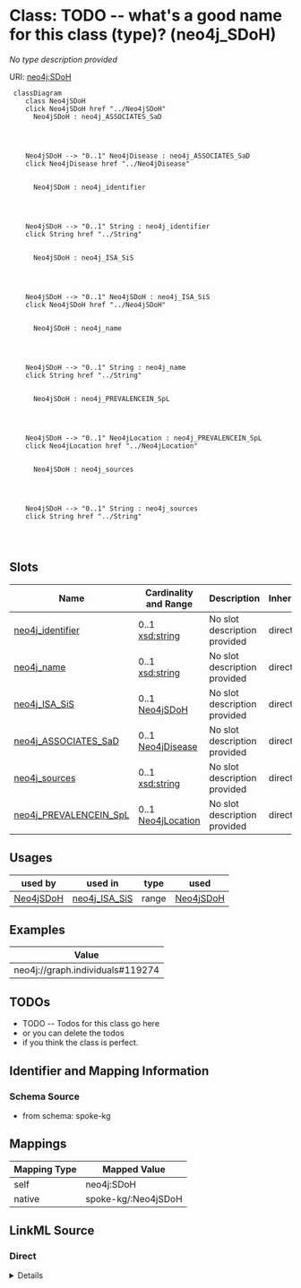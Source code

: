 

# Class: TODO -- what's a good name for this class (type)? (neo4j_SDoH)


_No type description provided_





URI: [neo4j:SDoH](neo4j://graph.schema#SDoH)






```mermaid
 classDiagram
    class Neo4jSDoH
    click Neo4jSDoH href "../Neo4jSDoH"
      Neo4jSDoH : neo4j_ASSOCIATES_SaD
        
          
    
    
    Neo4jSDoH --> "0..1" Neo4jDisease : neo4j_ASSOCIATES_SaD
    click Neo4jDisease href "../Neo4jDisease"

        
      Neo4jSDoH : neo4j_identifier
        
          
    
    
    Neo4jSDoH --> "0..1" String : neo4j_identifier
    click String href "../String"

        
      Neo4jSDoH : neo4j_ISA_SiS
        
          
    
    
    Neo4jSDoH --> "0..1" Neo4jSDoH : neo4j_ISA_SiS
    click Neo4jSDoH href "../Neo4jSDoH"

        
      Neo4jSDoH : neo4j_name
        
          
    
    
    Neo4jSDoH --> "0..1" String : neo4j_name
    click String href "../String"

        
      Neo4jSDoH : neo4j_PREVALENCEIN_SpL
        
          
    
    
    Neo4jSDoH --> "0..1" Neo4jLocation : neo4j_PREVALENCEIN_SpL
    click Neo4jLocation href "../Neo4jLocation"

        
      Neo4jSDoH : neo4j_sources
        
          
    
    
    Neo4jSDoH --> "0..1" String : neo4j_sources
    click String href "../String"

        
      
```




<!-- no inheritance hierarchy -->


## Slots

| Name | Cardinality and Range | Description | Inheritance |
| ---  | --- | --- | --- |
| [neo4j_identifier](../slots/neo4j_identifier.md) | 0..1 <br/> [xsd:string](xsd:string) | No slot description provided | direct |
| [neo4j_name](../slots/neo4j_name.md) | 0..1 <br/> [xsd:string](xsd:string) | No slot description provided | direct |
| [neo4j_ISA_SiS](../slots/neo4j_ISA_SiS.md) | 0..1 <br/> [Neo4jSDoH](../classes/Neo4jSDoH.md) | No slot description provided | direct |
| [neo4j_ASSOCIATES_SaD](../slots/neo4j_ASSOCIATES_SaD.md) | 0..1 <br/> [Neo4jDisease](../classes/Neo4jDisease.md) | No slot description provided | direct |
| [neo4j_sources](../slots/neo4j_sources.md) | 0..1 <br/> [xsd:string](xsd:string) | No slot description provided | direct |
| [neo4j_PREVALENCEIN_SpL](../slots/neo4j_PREVALENCEIN_SpL.md) | 0..1 <br/> [Neo4jLocation](../classes/Neo4jLocation.md) | No slot description provided | direct |





## Usages

| used by | used in | type | used |
| ---  | --- | --- | --- |
| [Neo4jSDoH](../classes/Neo4jSDoH.md) | [neo4j_ISA_SiS](../slots/neo4j_ISA_SiS.md) | range | [Neo4jSDoH](../classes/Neo4jSDoH.md) |







## Examples

| Value |
| --- |
| neo4j://graph.individuals#119274 |

## TODOs

* TODO -- Todos for this class go here
* or you can delete the todos
* if you think the class is perfect.

## Identifier and Mapping Information







### Schema Source


* from schema: spoke-kg




## Mappings

| Mapping Type | Mapped Value |
| ---  | ---  |
| self | neo4j:SDoH |
| native | spoke-kg/:Neo4jSDoH |







## LinkML Source

<!-- TODO: investigate https://stackoverflow.com/questions/37606292/how-to-create-tabbed-code-blocks-in-mkdocs-or-sphinx -->

### Direct

<details>
```yaml
name: neo4j_SDoH
description: No type description provided
title: TODO -- what's a good name for this class (type)?
todos:
- TODO -- Todos for this class go here
- or you can delete the todos
- if you think the class is perfect.
notes:
- Class with 1426 occurences.
examples:
- value: neo4j://graph.individuals#119274
from_schema: spoke-kg
rank: 1000
slots:
- neo4j_identifier
- neo4j_name
- neo4j_ISA_SiS
- neo4j_ASSOCIATES_SaD
- neo4j_sources
- neo4j_PREVALENCEIN_SpL
class_uri: neo4j:SDoH

```
</details>

### Induced

<details>
```yaml
name: neo4j_SDoH
description: No type description provided
title: TODO -- what's a good name for this class (type)?
todos:
- TODO -- Todos for this class go here
- or you can delete the todos
- if you think the class is perfect.
notes:
- Class with 1426 occurences.
examples:
- value: neo4j://graph.individuals#119274
from_schema: spoke-kg
rank: 1000
attributes:
  neo4j_identifier:
    name: neo4j_identifier
    description: No slot description provided
    todos:
    - TODO -- Todos for this slot go here
    - or you can delete the todos
    - if you think the class is perfect.
    comments:
    - 2 occurrences with subject type neo4j_Environment and object type string.
    - 1426 occurrences with subject type neo4j_SDoH and object type string.
    - 106067 occurrences with subject type neo4j_Location and object type string.
    - 180 occurrences with subject type neo4j_Disease and object type string.
    - 798 occurrences with subject type neo4j_Compound and object type string.
    - 321442 occurrences with subject type neo4j_Organism and object type string.
    examples:
    - value: neo4j://graph.individuals#105029 neo4j:identifier ENVO_01000405
    - value: neo4j://graph.individuals#119274 neo4j:identifier 158928002
    - value: neo4j://graph.individuals#123229 neo4j:identifier 049999985379
    - value: neo4j://graph.individuals#142359 neo4j:identifier DOID:3074
    - value: neo4j://graph.individuals#1961711 neo4j:identifier inchikey:NWXMGUDVXFXRIG-WESIUVDSSA-N
    - value: neo4j://graph.individuals#105042 neo4j:identifier 104102.36
    from_schema: spoke-kg
    rank: 1000
    slot_uri: neo4j:identifier
    alias: neo4j_identifier
    owner: neo4j_SDoH
    domain_of:
    - neo4j_Compound
    - neo4j_Disease
    - neo4j_Environment
    - neo4j_Location
    - neo4j_Organism
    - neo4j_SDoH
    range: string
  neo4j_name:
    name: neo4j_name
    description: No slot description provided
    todos:
    - TODO -- Todos for this slot go here
    - or you can delete the todos
    - if you think the class is perfect.
    comments:
    - 2 occurrences with subject type neo4j_Environment and object type string.
    - 1426 occurrences with subject type neo4j_SDoH and object type string.
    - 106067 occurrences with subject type neo4j_Location and object type string.
    - 180 occurrences with subject type neo4j_Disease and object type string.
    - 798 occurrences with subject type neo4j_Compound and object type string.
    - 321442 occurrences with subject type neo4j_Organism and object type string.
    examples:
    - value: neo4j://graph.individuals#105029 neo4j:name respirable suspended particulate
        matter
    - value: neo4j://graph.individuals#119274 neo4j:name Social scientist (occupation)
    - value: neo4j://graph.individuals#123229 neo4j:name Outside city limits
    - value: neo4j://graph.individuals#142359 neo4j:name giant cell glioblastoma
    - value: neo4j://graph.individuals#1961711 neo4j:name Tetracycline
    - value: neo4j://graph.individuals#105042 neo4j:name Acetobacter tropicalis strain
        DmPark25_167
    from_schema: spoke-kg
    rank: 1000
    slot_uri: neo4j:name
    alias: neo4j_name
    owner: neo4j_SDoH
    domain_of:
    - neo4j_Compound
    - neo4j_Disease
    - neo4j_Environment
    - neo4j_Location
    - neo4j_Organism
    - neo4j_SDoH
    range: string
  neo4j_ISA_SiS:
    name: neo4j_ISA_SiS
    description: No slot description provided
    todos:
    - TODO -- Todos for this slot go here
    - or you can delete the todos
    - if you think the class is perfect.
    comments:
    - 999 occurrences with subject type neo4j_SDoH and object type neo4j_SDoH.
    examples:
    - value: neo4j://graph.individuals#29697525 neo4j:ISA_SiS neo4j://graph.individuals#29589218
    from_schema: spoke-kg
    rank: 1000
    slot_uri: neo4j:ISA_SiS
    alias: neo4j_ISA_SiS
    owner: neo4j_SDoH
    domain_of:
    - neo4j_SDoH
    range: neo4j_SDoH
  neo4j_ASSOCIATES_SaD:
    name: neo4j_ASSOCIATES_SaD
    description: No slot description provided
    todos:
    - TODO -- Todos for this slot go here
    - or you can delete the todos
    - if you think the class is perfect.
    comments:
    - 39 occurrences with subject type neo4j_SDoH and object type neo4j_Disease.
    examples:
    - value: neo4j://graph.individuals#29589048 neo4j:ASSOCIATES_SaD neo4j://graph.individuals#152986
    from_schema: spoke-kg
    rank: 1000
    slot_uri: neo4j:ASSOCIATES_SaD
    alias: neo4j_ASSOCIATES_SaD
    owner: neo4j_SDoH
    domain_of:
    - neo4j_SDoH
    range: neo4j_Disease
  neo4j_sources:
    name: neo4j_sources
    description: No slot description provided
    todos:
    - TODO -- Todos for this slot go here
    - or you can delete the todos
    - if you think the class is perfect.
    comments:
    - 2 occurrences with subject type neo4j_Environment and object type string.
    - 1426 occurrences with subject type neo4j_SDoH and object type string.
    - 106067 occurrences with subject type neo4j_Location and object type string.
    - 3336 occurrences with subject type neo4j_Compound and object type string.
    - 321442 occurrences with subject type neo4j_Organism and object type string.
    examples:
    - value: neo4j://graph.individuals#105029 neo4j:sources Environment Ontology
    - value: neo4j://graph.individuals#119274 neo4j:sources SNOMED CT
    - value: neo4j://graph.individuals#123229 neo4j:sources UnitedStatesZipcode_database
    - value: neo4j://graph.individuals#1961711 neo4j:sources BioCyc
    - value: neo4j://graph.individuals#105042 neo4j:sources BV-BRC
    from_schema: spoke-kg
    rank: 1000
    slot_uri: neo4j:sources
    alias: neo4j_sources
    owner: neo4j_SDoH
    domain_of:
    - neo4j_Compound
    - neo4j_Environment
    - neo4j_Location
    - neo4j_Organism
    - neo4j_SDoH
    range: string
  neo4j_PREVALENCEIN_SpL:
    name: neo4j_PREVALENCEIN_SpL
    description: No slot description provided
    todos:
    - TODO -- Todos for this slot go here
    - or you can delete the todos
    - if you think the class is perfect.
    comments:
    - 2999117 occurrences with subject type neo4j_SDoH and object type neo4j_Location.
    examples:
    - value: neo4j://graph.individuals#29697526 neo4j:PREVALENCEIN_SpL neo4j://graph.individuals#29671883
    from_schema: spoke-kg
    rank: 1000
    slot_uri: neo4j:PREVALENCEIN_SpL
    alias: neo4j_PREVALENCEIN_SpL
    owner: neo4j_SDoH
    domain_of:
    - neo4j_SDoH
    range: neo4j_Location
class_uri: neo4j:SDoH

```
</details>
